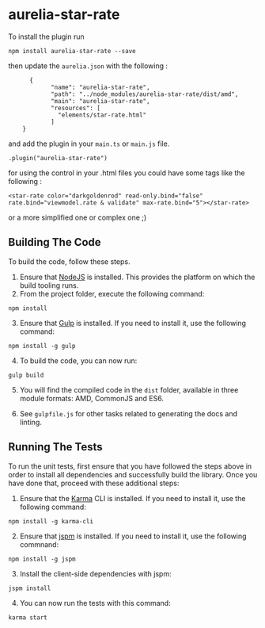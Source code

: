 # aurelia-star-rate

To install the plugin run

```
npm install aurelia-star-rate --save
```

then update the ```aurelia.json``` with the following : 

```
      {
            "name": "aurelia-star-rate",
            "path": "../node_modules/aurelia-star-rate/dist/amd",
            "main": "aurelia-star-rate",
            "resources": [
              "elements/star-rate.html"
            ]
    }
``` 

and add the plugin in your ```main.ts``` or ```main.js``` file. 

``` .plugin("aurelia-star-rate") ```

for using the control in your .html files you could have some tags like the following : 

```
<star-rate color="darkgoldenrod" read-only.bind="false" rate.bind="viewmodel.rate & validate" max-rate.bind="5"></star-rate>
```
or a more simplified one or complex one ;)

## Building The Code

To build the code, follow these steps.

1. Ensure that [NodeJS](http://nodejs.org/) is installed. This provides the platform on which the build tooling runs.
2. From the project folder, execute the following command:

  ```shell
  npm install
  ```
3. Ensure that [Gulp](http://gulpjs.com/) is installed. If you need to install it, use the following command:

  ```shell
  npm install -g gulp
  ```
4. To build the code, you can now run:

  ```shell
  gulp build
  ```
5. You will find the compiled code in the `dist` folder, available in three module formats: AMD, CommonJS and ES6.

6. See `gulpfile.js` for other tasks related to generating the docs and linting.

## Running The Tests

To run the unit tests, first ensure that you have followed the steps above in order to install all dependencies and successfully build the library. Once you have done that, proceed with these additional steps:

1. Ensure that the [Karma](http://karma-runner.github.io/) CLI is installed. If you need to install it, use the following command:

  ```shell
  npm install -g karma-cli
  ```
2. Ensure that [jspm](http://jspm.io/) is installed. If you need to install it, use the following commnand:

  ```shell
  npm install -g jspm
  ```
3. Install the client-side dependencies with jspm:

  ```shell
  jspm install
  ```

4. You can now run the tests with this command:

  ```shell
  karma start
  ```
